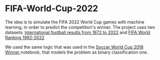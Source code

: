 # FIFA-World-Cup-2022
The idea is to simulate the FIFA 2022 World Cup games with machine learning, in order to predict the competition's winner. The project uses two datasets: [International football results from 1872 to 2022](https://www.kaggle.com/datasets/martj42/international-football-results-from-1872-to-2017) and [FIFA World Ranking 1992-2022](https://www.kaggle.com/datasets/cashncarry/fifaworldranking)

We used the same logic that was used in the [Soccer World Cup 2018 Winner
](https://www.kaggle.com/code/agostontorok/soccer-world-cup-2018-winner) notebook, that models the problem as binary classification one. 
